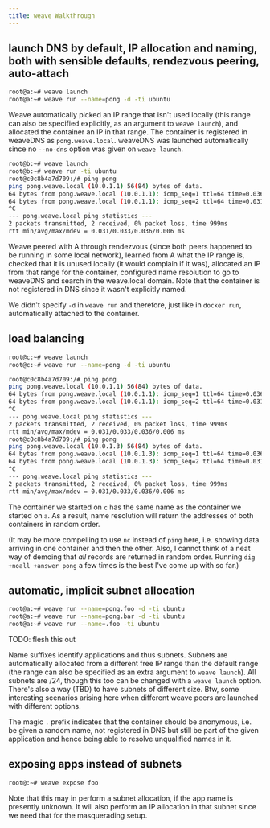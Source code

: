 ```yaml
---
title: weave Walkthrough
---
```


## launch DNS by default, IP allocation and naming, both with sensible defaults, rendezvous peering, auto-attach

````bash
root@a:~# weave launch
root@a:~# weave run --name=pong -d -ti ubuntu
````
Weave automatically picked an IP range that isn't used locally (this range can also be specified explicitly, as an argument to `weave launch`), and allocated the container an IP in that range. The container is registered in weaveDNS as `pong.weave.local`. weaveDNS was launched automatically since no `--no-dns` option was given on `weave launch`.

````bash
root@b:~# weave launch
root@b:~# weave run -ti ubuntu
root@c0c8b4a7d709:/# ping pong
ping pong.weave.local (10.0.1.1) 56(84) bytes of data.
64 bytes from pong.weave.local (10.0.1.1): icmp_seq=1 ttl=64 time=0.036 ms
64 bytes from pong.weave.local (10.0.1.1): icmp_seq=2 ttl=64 time=0.031 ms
^C
--- pong.weave.local ping statistics ---
2 packets transmitted, 2 received, 0% packet loss, time 999ms
rtt min/avg/max/mdev = 0.031/0.033/0.036/0.006 ms
````
Weave peered with A through rendezvous (since both peers happened to be running in some local network), learned from A what the IP range is, checked that it is unused locally (it would complain if it was), allocated an IP from that range for the container, configured name resolution to go to weaveDNS and search in the weave.local domain. Note that the container is not registered in DNS since it wasn't explicitly named.

We didn't specify `-d` in `weave run` and therefore, just like in `docker run`, automatically attached to the container.

## load balancing

````bash
root@c:~# weave launch
root@c:~# weave run --name=pong -d -ti ubuntu
````

````bash
root@c0c8b4a7d709:/# ping pong
ping pong.weave.local (10.0.1.1) 56(84) bytes of data.
64 bytes from pong.weave.local (10.0.1.1): icmp_seq=1 ttl=64 time=0.036 ms
64 bytes from pong.weave.local (10.0.1.1): icmp_seq=2 ttl=64 time=0.031 ms
^C
--- pong.weave.local ping statistics ---
2 packets transmitted, 2 received, 0% packet loss, time 999ms
rtt min/avg/max/mdev = 0.031/0.033/0.036/0.006 ms
root@c0c8b4a7d709:/# ping pong
ping pong.weave.local (10.0.1.3) 56(84) bytes of data.
64 bytes from pong.weave.local (10.0.1.3): icmp_seq=1 ttl=64 time=0.036 ms
64 bytes from pong.weave.local (10.0.1.3): icmp_seq=2 ttl=64 time=0.031 ms
^C
--- pong.weave.local ping statistics ---
2 packets transmitted, 2 received, 0% packet loss, time 999ms
rtt min/avg/max/mdev = 0.031/0.033/0.036/0.006 ms
````

The container we started on `c` has the same name as the container we started on `a`. As a result, name resolution will return the addresses of both containers in random order.

(It may be more compelling to use `nc` instead of `ping` here, i.e. showing data arriving in one container and then the other. Also, I cannot think of a neat way of demoing that *all* records are returned in random order. Running `dig +noall +answer pong` a few times is the best I've come up with so far.)

## automatic, implicit subnet allocation

````bash
root@a:~# weave run --name=pong.foo -d -ti ubuntu
root@a:~# weave run --name=pong.bar -d -ti ubuntu
root@a:~# weave run --name=.foo -ti ubuntu
````
TODO: flesh this out

Name suffixes identify applications and thus subnets. Subnets are automatically allocated from a different free IP range than the default range (the range can also be specified as an extra argument to `weave launch`). All subnets are /24, though this too can be changed with a `weave launch` option. There's also a way (TBD) to have subnets of different size. Btw, some interesting scenarios arising here when different weave peers are launched with different options.

The magic `.` prefix indicates that the container should be anonymous, i.e. be given a random name, not registered in DNS but still be part of the given application and hence being able to resolve unqualified names in it.

## exposing apps instead of subnets

````bash
root@:~# weave expose foo
````

Note that this may in perform a subnet allocation, if the app name is
presently unknown. It will also perform an IP allocation in that
subnet since we need that for the masquerading setup.
